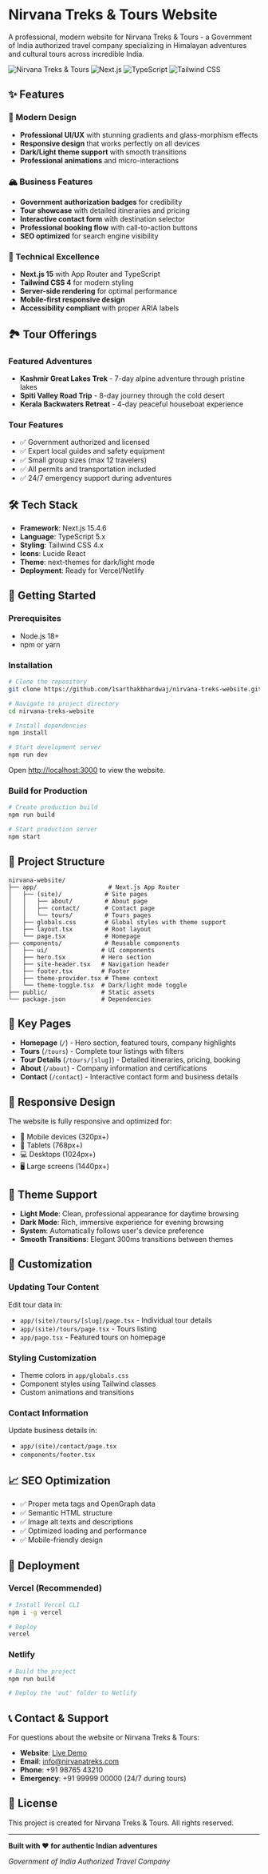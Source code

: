 # Nirvana Treks & Tours Website

A professional, modern website for Nirvana Treks & Tours - a Government of India authorized travel company specializing in Himalayan adventures and cultural tours across incredible India.

![Nirvana Treks & Tours](https://img.shields.io/badge/Status-Production%20Ready-brightgreen)
![Next.js](https://img.shields.io/badge/Next.js-15.4.6-black)
![TypeScript](https://img.shields.io/badge/TypeScript-5.x-blue)
![Tailwind CSS](https://img.shields.io/badge/Tailwind%20CSS-4.x-38bdf8)

## ✨ Features

### 🎨 Modern Design
- **Professional UI/UX** with stunning gradients and glass-morphism effects
- **Responsive design** that works perfectly on all devices
- **Dark/Light theme support** with smooth transitions
- **Professional animations** and micro-interactions

### 🏔️ Business Features
- **Government authorization badges** for credibility
- **Tour showcase** with detailed itineraries and pricing
- **Interactive contact form** with destination selector
- **Professional booking flow** with call-to-action buttons
- **SEO optimized** for search engine visibility

### 🚀 Technical Excellence
- **Next.js 15** with App Router and TypeScript
- **Tailwind CSS 4** for modern styling
- **Server-side rendering** for optimal performance
- **Mobile-first responsive design**
- **Accessibility compliant** with proper ARIA labels

## 🏞️ Tour Offerings

### Featured Adventures
- **Kashmir Great Lakes Trek** - 7-day alpine adventure through pristine lakes
- **Spiti Valley Road Trip** - 8-day journey through the cold desert
- **Kerala Backwaters Retreat** - 4-day peaceful houseboat experience

### Tour Features
- ✅ Government authorized and licensed
- ✅ Expert local guides and safety equipment
- ✅ Small group sizes (max 12 travelers)
- ✅ All permits and transportation included
- ✅ 24/7 emergency support during adventures

## 🛠️ Tech Stack

- **Framework**: Next.js 15.4.6
- **Language**: TypeScript 5.x
- **Styling**: Tailwind CSS 4.x
- **Icons**: Lucide React
- **Theme**: next-themes for dark/light mode
- **Deployment**: Ready for Vercel/Netlify

## 🚀 Getting Started

### Prerequisites
- Node.js 18+ 
- npm or yarn

### Installation

```bash
# Clone the repository
git clone https://github.com/1sarthakbhardwaj/nirvana-treks-website.git

# Navigate to project directory
cd nirvana-treks-website

# Install dependencies
npm install

# Start development server
npm run dev
```

Open [http://localhost:3000](http://localhost:3000) to view the website.

### Build for Production

```bash
# Create production build
npm run build

# Start production server
npm start
```

## 📁 Project Structure

```
nirvana-website/
├── app/                    # Next.js App Router
│   ├── (site)/            # Site pages
│   │   ├── about/         # About page
│   │   ├── contact/       # Contact page
│   │   └── tours/         # Tours pages
│   ├── globals.css        # Global styles with theme support
│   ├── layout.tsx         # Root layout
│   └── page.tsx           # Homepage
├── components/            # Reusable components
│   ├── ui/               # UI components
│   ├── hero.tsx          # Hero section
│   ├── site-header.tsx   # Navigation header
│   ├── footer.tsx        # Footer
│   ├── theme-provider.tsx # Theme context
│   └── theme-toggle.tsx  # Dark/light mode toggle
├── public/               # Static assets
└── package.json          # Dependencies
```

## 🎯 Key Pages

- **Homepage** (`/`) - Hero section, featured tours, company highlights
- **Tours** (`/tours`) - Complete tour listings with filters
- **Tour Details** (`/tours/[slug]`) - Detailed itineraries, pricing, booking
- **About** (`/about`) - Company information and certifications
- **Contact** (`/contact`) - Interactive contact form and business details

## 📱 Responsive Design

The website is fully responsive and optimized for:
- 📱 Mobile devices (320px+)
- 📱 Tablets (768px+)
- 💻 Desktops (1024px+)
- 🖥️ Large screens (1440px+)

## 🌙 Theme Support

- **Light Mode**: Clean, professional appearance for daytime browsing
- **Dark Mode**: Rich, immersive experience for evening browsing
- **System**: Automatically follows user's device preference
- **Smooth Transitions**: Elegant 300ms transitions between themes

## 🔧 Customization

### Updating Tour Content
Edit tour data in:
- `app/(site)/tours/[slug]/page.tsx` - Individual tour details
- `app/(site)/tours/page.tsx` - Tours listing
- `app/page.tsx` - Featured tours on homepage

### Styling Customization
- Theme colors in `app/globals.css`
- Component styles using Tailwind classes
- Custom animations and transitions

### Contact Information
Update business details in:
- `app/(site)/contact/page.tsx`
- `components/footer.tsx`

## 📈 SEO Optimization

- ✅ Proper meta tags and OpenGraph data
- ✅ Semantic HTML structure
- ✅ Image alt texts and descriptions
- ✅ Optimized loading and performance
- ✅ Mobile-friendly design

## 🚀 Deployment

### Vercel (Recommended)
```bash
# Install Vercel CLI
npm i -g vercel

# Deploy
vercel
```

### Netlify
```bash
# Build the project
npm run build

# Deploy the 'out' folder to Netlify
```

## 📞 Contact & Support

For questions about the website or Nirvana Treks & Tours:

- **Website**: [Live Demo](https://nirvana-treks-website.vercel.app)
- **Email**: info@nirvanatreks.com
- **Phone**: +91 98765 43210
- **Emergency**: +91 99999 00000 (24/7 during tours)

## 📄 License

This project is created for Nirvana Treks & Tours. All rights reserved.

---

**Built with ❤️ for authentic Indian adventures**

*Government of India Authorized Travel Company*